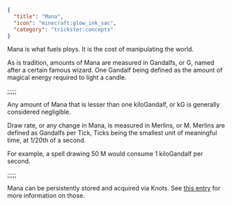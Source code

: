 ```json
{
  "title": "Mana",
  "icon": "minecraft:glow_ink_sac",
  "category": "trickster:concepts"
}
```

Mana is what fuels ploys. It is the cost of manipulating the world.


As is tradition, amounts of Mana are measured in Gandalfs, or G, named after a certain famous wizard.
One Gandalf being defined as the amount of magical energy required to light a candle.

;;;;;

Any amount of Mana that is lesser than one kiloGandalf, or kG is generally considered negligible.


Draw rate, or any change in Mana, is measured in Merlins, or M.
Merlins are defined as Gandalfs per Tick,
Ticks being the smallest unit of meaningful time, at 1/20th of a second.


For example, a spell drawing 50 M would consume 1 kiloGandalf per second.

;;;;;

Mana can be persistently stored and acquired via Knots.
See [this entry](^trickster:items/knots) for more information on those.
